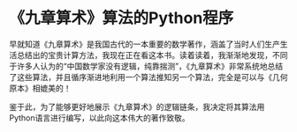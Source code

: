 # 《九章算术》算法的Python程序
早就知道《九章算术》是我国古代的一本重要的数学著作，涵盖了当时人们生产生活总结出的宝贵计算方法，我现在正在看这本书。读着读着，我渐渐地发现，不同于许多人认为的“中国数学家没有逻辑，纯靠揣测”，《九章算术》非常系统地总结了这些算法，并且循序渐进地利用一个算法推知另一个算法，完全是可以与《几何原本》相媲美的！

鉴于此，为了能够更好地展示《九章算术》的逻辑链条，我决定将其算法用Python语言进行编写，以此向这本伟大的著作致敬。
